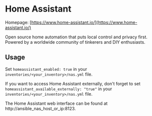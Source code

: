 # Home Assistant

Homepage: [https://www.home-assistant.io/](https://www.home-assistant.io/)

Open source home automation that puts local control and privacy first. Powered by a worldwide community of tinkerers and DIY enthusiasts.

## Usage

Set `homeassistant_enabled: true` in your `inventories/<your_inventory>/nas.yml` file.

If you want to access Home Assistant externally, don't forget to set `homeassistant_available_externally: "true"` in your `inventories/<your_inventory>/nas.yml` file.

The Home Assistant web interface can be found at http://ansible_nas_host_or_ip:8123.
